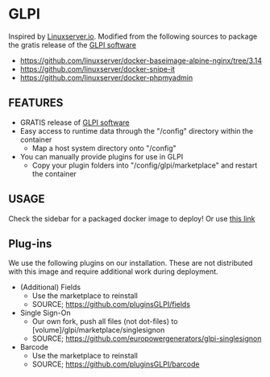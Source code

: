 # GLPI

Inspired by [Linuxserver.io](https://www.linuxserver.io/).
Modified from the following sources to package the gratis release of the [GLPI software](https://glpi-project.org/)
* https://github.com/linuxserver/docker-baseimage-alpine-nginx/tree/3.14
* https://github.com/linuxserver/docker-snipe-it
* https://github.com/linuxserver/docker-phpmyadmin

## FEATURES

* GRATIS release of [GLPI software](https://glpi-project.org/)
* Easy access to runtime data through the "/config" directory within the container
  * Map a host system directory onto "/config"
* You can manually provide plugins for use in GLPI
  * Copy your plugin folders into "/config/glpi/marketplace" and restart the container

## USAGE

Check the sidebar for a packaged docker image to deploy! Or use [this link](https://github.com/orgs/europowergenerators/packages?repo_name=docker-glpi)

## Plug-ins

We use the following plugins on our installation. These are not distributed with this image and require additional work during deployment.

* (Additional) Fields
  * Use the marketplace to reinstall
  * SOURCE; https://github.com/pluginsGLPI/fields
* Single Sign-On
  * Our own fork, push all files (not dot-files) to [volume]/glpi/marketplace/singlesignon
  * SOURCE; https://github.com/europowergenerators/glpi-singlesignon
* Barcode
  * Use the marketplace to reinstall
  * SOURCE; https://github.com/pluginsGLPI/barcode
